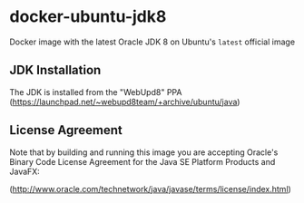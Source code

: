 # docker-ubuntu-jdk8
Docker image with the latest Oracle JDK 8 on Ubuntu's `latest` official image

## JDK Installation

The JDK is installed from the "WebUpd8" PPA (https://launchpad.net/~webupd8team/+archive/ubuntu/java)

## License Agreement

Note that by building and running this image you are accepting Oracle's Binary Code License Agreement for the Java SE Platform Products and JavaFX:

(http://www.oracle.com/technetwork/java/javase/terms/license/index.html)

